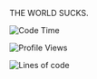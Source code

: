 THE WORLD SUCKS.

<!--START_SECTION:waka-->
![Code Time](http://img.shields.io/badge/Code%20Time-1%2C228%20hrs%209%20mins-blue)

![Profile Views](http://img.shields.io/badge/Profile%20Views-0-blue)

![Lines of code](https://img.shields.io/badge/From%20Hello%20World%20I%27ve%20Written-1.6%20million%20lines%20of%20code-blue)


<!--END_SECTION:waka-->
